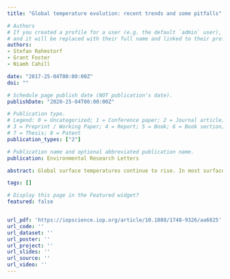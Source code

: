 ```yaml
---
title: "Global temperature evolution: recent trends and some pitfalls"

# Authors
# If you created a profile for a user (e.g. the default `admin` user), write the username (folder name) here 
# and it will be replaced with their full name and linked to their profile.
authors:
- Stefan Rahmstorf
- Grant Foster
- Niamh Cahill

date: "2017-25-04T00:00:00Z"
doi: ""

# Schedule page publish date (NOT publication's date).
publishDate: "2020-25-04T00:00:00Z"

# Publication type.
# Legend: 0 = Uncategorized; 1 = Conference paper; 2 = Journal article;
# 3 = Preprint / Working Paper; 4 = Report; 5 = Book; 6 = Book section;
# 7 = Thesis; 8 = Patent
publication_types: ["2"]

# Publication name and optional abbreviated publication name.
publication: Environmental Research Letters

abstract: Global surface temperatures continue to rise. In most surface temperature data sets, the years 2014, 2015 and again 2016 set new global heat records since the start of regular measurements. Never before have three record years occurred in a row. We show that this recent streak of record heat does not in itself provide statistical evidence for an acceleration of global warming, nor was it preceded by a 'slowdown period' with a significantly reduced rate of warming. Rather, the data are fully consistent with a steady global warming trend since the 1970s, superimposed with random, stationary, short-term variability. All recent variations in short-term trends are well within what was to be expected, based on the observed warming trend and the observed variability from the 1970s up to the year 2000. We discuss some pitfalls of statistical analysis of global temperatures which have led to incorrect claims of an unexpected or significant warming slowdown.

tags: []

# Display this page in the Featured widget?
featured: false


url_pdf: 'https://iopscience.iop.org/article/10.1088/1748-9326/aa6825'
url_code: ''
url_dataset: ''
url_poster: ''
url_project: ''
url_slides: ''
url_source: ''
url_video: ''
---
```

